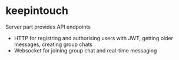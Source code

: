 # keepintouch

Server part provides API endpoints
- HTTP for registring and authorising users with JWT, getting older messages, creating group chats
- Websocket for joining group chat and real-time messaging
